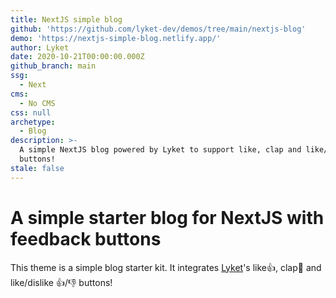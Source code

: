 ```yaml
---
title: NextJS simple blog
github: 'https://github.com/lyket-dev/demos/tree/main/nextjs-blog'
demo: 'https://nextjs-simple-blog.netlify.app/'
author: Lyket
date: 2020-10-21T00:00:00.000Z
github_branch: main
ssg:
  - Next
cms:
  - No CMS
css: null
archetype:
  - Blog
description: >-
  A simple NextJS blog powered by Lyket to support like, clap and like/dislike
  buttons!
stale: false
---
```


# A simple starter blog for NextJS with feedback buttons

This theme is a simple blog starter kit. It integrates [Lyket](https://lyket.dev)'s like👍, clap👏 and like/dislike 👍/👎 buttons!
